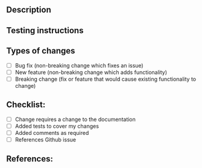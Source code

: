 ## Description

<!--- Describe your changes in detail -->

## Testing instructions

<!--- Please describe how reviewers can test your changes -->

## Types of changes

<!--- What types of changes does your code introduce? Put an `x` in all the boxes that apply: -->

*   [ ] Bug fix (non-breaking change which fixes an issue)
*   [ ] New feature (non-breaking change which adds functionality)
*   [ ] Breaking change (fix or feature that would cause existing functionality to change)

## Checklist:

<!--- Go over all the following points, and put an `x` in all the boxes that apply. -->
<!--- If you're unsure about any of this, don't hesitate to ask. We're here to help! -->

*   [ ] Change requires a change to the documentation
*   [ ] Added tests to cover my changes
*   [ ] Added comments as required
*   [ ] References Github issue

## References:
<!--- Add a Github issue number to reference the correct issue to this pull request. Example: Fixes #15 -->
